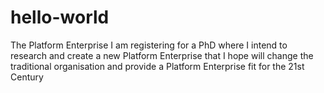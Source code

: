 # hello-world
The Platform Enterprise 
I am registering for a PhD where I intend to research and create a new Platform Enterprise that I hope will change the traditional organisation and provide a Platform Enterprise fit for the 21st Century
